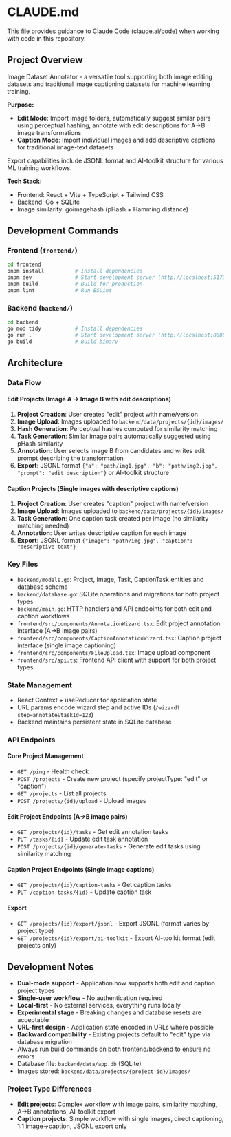 # CLAUDE.md

This file provides guidance to Claude Code (claude.ai/code) when working with code in this repository.

## Project Overview

Image Dataset Annotator - a versatile tool supporting both image editing datasets and traditional image captioning datasets for machine learning training.

**Purpose:** 
- **Edit Mode**: Import image folders, automatically suggest similar pairs using perceptual hashing, annotate with edit descriptions for A→B image transformations
- **Caption Mode**: Import individual images and add descriptive captions for traditional image-text datasets

Export capabilities include JSONL format and AI-toolkit structure for various ML training workflows.

**Tech Stack:**
- Frontend: React + Vite + TypeScript + Tailwind CSS
- Backend: Go + SQLite
- Image similarity: goimagehash (pHash + Hamming distance)

## Development Commands

### Frontend (`frontend/`)
```bash
cd frontend
pnpm install          # Install dependencies
pnpm dev              # Start development server (http://localhost:5173)
pnpm build            # Build for production
pnpm lint             # Run ESLint
```

### Backend (`backend/`)
```bash
cd backend
go mod tidy           # Install dependencies
go run .              # Start development server (http://localhost:8080)
go build              # Build binary
```

## Architecture

### Data Flow

#### Edit Projects (Image A → Image B with edit descriptions)
1. **Project Creation**: User creates "edit" project with name/version
2. **Image Upload**: Images uploaded to `backend/data/projects/{id}/images/`
3. **Hash Generation**: Perceptual hashes computed for similarity matching
4. **Task Generation**: Similar image pairs automatically suggested using pHash similarity
5. **Annotation**: User selects image B from candidates and writes edit prompt describing the transformation
6. **Export**: JSONL format `{"a": "path/img1.jpg", "b": "path/img2.jpg", "prompt": "edit description"}` or AI-toolkit structure

#### Caption Projects (Single images with descriptive captions)
1. **Project Creation**: User creates "caption" project with name/version
2. **Image Upload**: Images uploaded to `backend/data/projects/{id}/images/`
3. **Task Generation**: One caption task created per image (no similarity matching needed)
4. **Annotation**: User writes descriptive caption for each image
5. **Export**: JSONL format `{"image": "path/img.jpg", "caption": "descriptive text"}`

### Key Files
- `backend/models.go`: Project, Image, Task, CaptionTask entities and database schema
- `backend/database.go`: SQLite operations and migrations for both project types
- `backend/main.go`: HTTP handlers and API endpoints for both edit and caption workflows
- `frontend/src/components/AnnotationWizard.tsx`: Edit project annotation interface (A→B image pairs)
- `frontend/src/components/CaptionAnnotationWizard.tsx`: Caption project interface (single image captioning)
- `frontend/src/components/FileUpload.tsx`: Image upload component
- `frontend/src/api.ts`: Frontend API client with support for both project types

### State Management
- React Context + useReducer for application state
- URL params encode wizard step and active IDs (`/wizard?step=annotate&taskId=123`)
- Backend maintains persistent state in SQLite database

### API Endpoints

#### Core Project Management
- `GET /ping` - Health check
- `POST /projects` - Create new project (specify projectType: "edit" or "caption")
- `GET /projects` - List all projects
- `POST /projects/{id}/upload` - Upload images

#### Edit Project Endpoints (A→B image pairs)
- `GET /projects/{id}/tasks` - Get edit annotation tasks
- `PUT /tasks/{id}` - Update edit task annotation
- `POST /projects/{id}/generate-tasks` - Generate edit tasks using similarity matching

#### Caption Project Endpoints (Single image captions)
- `GET /projects/{id}/caption-tasks` - Get caption tasks
- `PUT /caption-tasks/{id}` - Update caption task

#### Export
- `GET /projects/{id}/export/jsonl` - Export JSONL (format varies by project type)
- `GET /projects/{id}/export/ai-toolkit` - Export AI-toolkit format (edit projects only)

## Development Notes

- **Dual-mode support** - Application now supports both edit and caption project types
- **Single-user workflow** - No authentication required
- **Local-first** - No external services, everything runs locally
- **Experimental stage** - Breaking changes and database resets are acceptable
- **URL-first design** - Application state encoded in URLs where possible
- **Backward compatibility** - Existing projects default to "edit" type via database migration
- Always run build commands on both frontend/backend to ensure no errors
- Database file: `backend/data/app.db` (SQLite)
- Images stored: `backend/data/projects/{project-id}/images/`

### Project Type Differences
- **Edit projects**: Complex workflow with image pairs, similarity matching, A→B annotations, AI-toolkit export
- **Caption projects**: Simple workflow with single images, direct captioning, 1:1 image→caption, JSONL export only